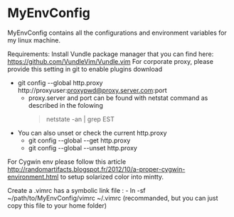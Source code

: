 # MyEnvConfig

MyEnvConfig contains all the configurations and environment variables for my linux machine.

Requirements:
Install Vundle package manager that you can find here: https://github.com/VundleVim/Vundle.vim
For corporate proxy, please provide this setting in git to enable plugins download
 - git config --global http.proxy http://proxyuser:proxypwd@proxy.server.com:port
    - proxy.server and port can be found with netstat command as described in the folowing  
      > netstate -an | grep EST
- You can also unset or check the current http.proxy
   - git config --global --get http.proxy 
   - git config --global --unset http.proxy 

For Cygwin env please follow this article http://randomartifacts.blogspot.fr/2012/10/a-proper-cygwin-environment.html to setup 
solarized color into mintty.

Create a .vimrc has a symbolic link file : - ln -sf ~/path/to/MyEnvConfig/vimrc ~/.vimrc (recommanded, but you can just copy this file to your home folder)
